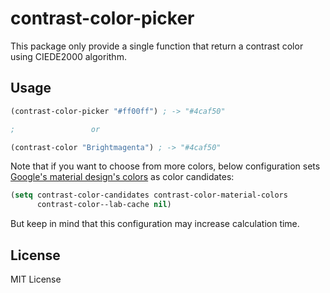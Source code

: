 # contrast-color-picker

This package only provide a single function that return a contrast
color using CIEDE2000 algorithm.

## Usage

``` lisp
(contrast-color-picker "#ff00ff") ; -> "#4caf50"

;                 or

(contrast-color "Brightmagenta") ; -> "#4caf50"

```

Note that if you want to choose from more colors, below configuration sets
[Google's material design's colors](https://material.google.com/style/color.html)
as color candidates:

``` lisp
(setq contrast-color-candidates contrast-color-material-colors
      contrast-color--lab-cache nil)
```

But keep in mind that this configuration may increase calculation time.

## License
MIT License
